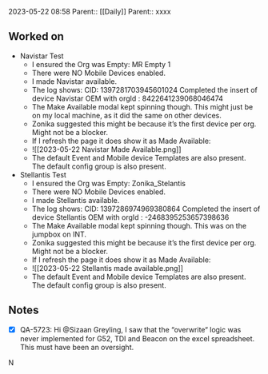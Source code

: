 2023-05-22 08:58
Parent:: [[Daily]] 
Parent:: xxxx





## Worked on

- Navistar Test
	- I ensured the Org was Empty: MR Empty 1
	- There were NO Mobile Devices enabled.
	- I made Navistar available.
	- The log shows: CID: 1397281703945601024 Completed the insert of device Navistar OEM with orgId : 8422641239068046474
	- The Make Available modal kept spinning though. This might just be on my local machine, as it did the same on other devices.
	- Zonika suggested this might be because it’s the first device per org. Might not be a blocker.
	- If I refresh the page it does show it as Made Available:
	- ![[2023-05-22 Navistar Made Available.png]]
	- The default Event and Mobile device Templates are also present. The default config group is also present.
- Stellantis Test
	- I ensured the Org was Empty: Zonika_Stelantis
	- There were NO Mobile Devices enabled.
	- I made Stellantis available.
	- The log shows: CID: 1397286974969380864 Completed the insert of device Stellantis OEM with orgId : -2468395253657398636
	- The Make Available modal kept spinning though. This was on the jumpbox on INT.
	- Zonika suggested this might be because it’s the first device per org. Might not be a blocker.
	- If I refresh the page it does show it as Made Available:
	- ![[2023-05-22 Stellantis made available.png]]
	- The default Event and Mobile device Templates are also present. The default config group is also present.

## Notes

- [x] QA-5723: Hi @Sizaan Greyling, I saw that the “overwrite“ logic was never implemented for G52, TDI and Beacon on the excel spreadsheet. This must have been an oversight.

N




